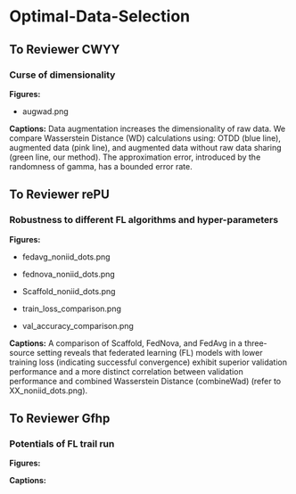# Optimal-Data-Selection

## To Reviewer CWYY
### Curse of dimensionality 

**Figures:** 
* augwad.png 

**Captions:** Data augmentation increases the dimensionality of raw data. We compare Wasserstein Distance (WD) calculations using: OTDD (blue line), augmented data (pink line), and augmented data without raw data sharing (green line, our method). The approximation error, introduced by the randomness of gamma, has a bounded error rate.

## To Reviewer rePU

### Robustness to different FL algorithms and hyper-parameters

**Figures:** 

* fedavg_noniid_dots.png

* fednova_noniid_dots.png

* Scaffold_noniid_dots.png

* train_loss_comparison.png

* val_accuracy_comparison.png

**Captions:** A comparison of Scaffold, FedNova, and FedAvg in a three-source setting reveals that federated learning (FL) models with lower training loss (indicating successful convergence) exhibit superior validation performance and a more distinct correlation between validation performance and combined Wasserstein Distance (combineWad) (refer to XX_noniid_dots.png).

## To Reviewer Gfhp

### Potentials of FL trail run

**Figures:** 

**Captions:**
